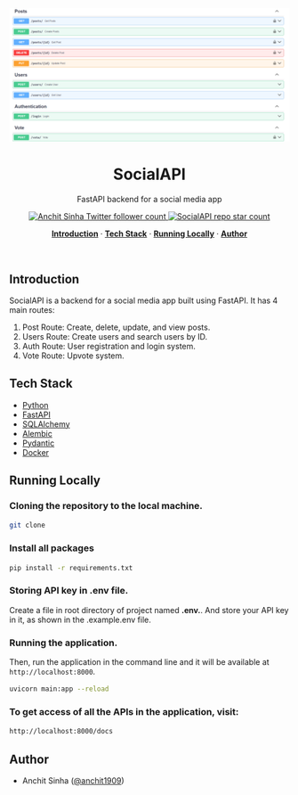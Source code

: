 <img alt="SocialAPI - Social Media app" src="/assets/fastapi-social-media.png">
    <h1 align="center">SocialAPI</h1>

<p align="center">
    FastAPI backend for a social media app
</p>

<p align="center">
  <a href="https://twitter.com/anchit1909" target="_blank">
    <img src="https://img.shields.io/twitter/follow/anchit1909?style=flat&label=anchit1909&logo=twitter&color=0bf&logoColor=fff" alt="Anchit Sinha Twitter follower count" />
  </a>
  <a href="https://github.com/Anchit1909/blockbnb-decentralized-house-rental-platform" target="_blank">
    <img src="https://img.shields.io/github/stars/Anchit1909/social-media-fastapi?label=Anchit1909%2FSocialAPI" alt="SocialAPI repo star count" />
  </a>
</p>

<p align="center">
  <a href="#introduction"><strong>Introduction</strong></a> ·
  <a href="#tech-stack"><strong>Tech Stack</strong></a> ·
  <a href="#running-locally"><strong>Running Locally</strong></a> ·
  <a href="#author"><strong>Author</strong></a>
</p>
<br/>

## Introduction

SocialAPI is a backend for a social media app built using FastAPI. It has 4 main routes:

1. Post Route: Create, delete, update, and view posts.
2. Users Route: Create users and search users by ID.
3. Auth Route: User registration and login system.
4. Vote Route: Upvote system.

## Tech Stack

- [Python](https://www.python.org/)
- [FastAPI](https://fastapi.tiangolo.com/)
- [SQLAlchemy](https://www.sqlalchemy.org/)
- [Alembic](https://pypi.org/project/alembic/)
- [Pydantic](https://docs.pydantic.dev/latest/)
- [Docker](https://www.docker.com/)

## Running Locally

### Cloning the repository to the local machine.

```bash
git clone
```

### Install all packages

```bash
pip install -r requirements.txt
```

### Storing API key in .env file.

Create a file in root directory of project named **.env.**. And store your API key in it, as shown in the .example.env file.

### Running the application.

Then, run the application in the command line and it will be available at `http://localhost:8000`.

```bash
uvicorn main:app --reload
```

### To get access of all the APIs in the application, visit:

```bash
http://localhost:8000/docs
```

## Author

- Anchit Sinha ([@anchit1909](https://twitter.com/anchit1909))
